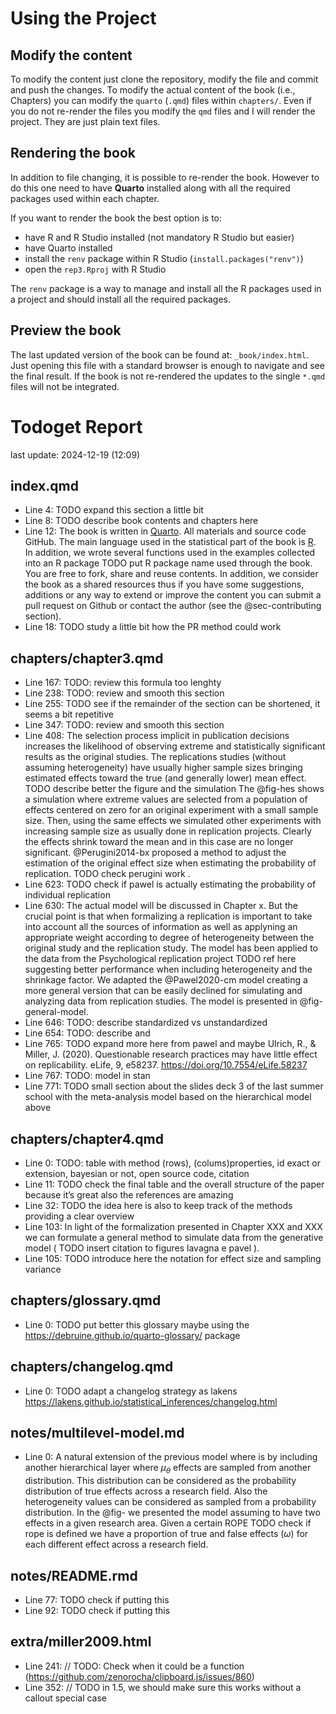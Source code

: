 
<!-- README.md is generated from README.Rmd. Please edit that file -->

# Using the Project

## Modify the content

To modify the content just clone the repository, modify the file and
commit and push the changes. To modify the actual content of the book
(i.e., Chapters) you can modify the `quarto` (`.qmd`) files within
`chapters/`. Even if you do not re-render the files you modify the `qmd`
files and I will render the project. They are just plain text files.

## Rendering the book

In addition to file changing, it is possible to re-render the book.
However to do this one need to have **Quarto** installed along with all
the required packages used within each chapter.

If you want to render the book the best option is to:

- have R and R Studio installed (not mandatory R Studio but easier)
- have Quarto installed
- install the `renv` package within R Studio
  (`install.packages("renv")`)
- open the `rep3.Rproj` with R Studio

The `renv` package is a way to manage and install all the R packages
used in a project and should install all the required packages.

## Preview the book

The last updated version of the book can be found at:
`_book/index.html`. Just opening this file with a standard browser is
enough to navigate and see the final result. If the book is not
re-rendered the updates to the single `*.qmd` files will not be
integrated.

# Todoget Report

last update: 2024-12-19 (12:09)

## index.qmd

- Line 4: TODO expand this section a little bit
- Line 8: TODO describe book contents and chapters here
- Line 12: The book is written in [Quarto](https://quarto.org/). All
  materials and source code GitHub. The main language used in the
  statistical part of the book is [R](https://www.r-project.org/). In
  addition, we wrote several functions used in the examples collected
  into an R package TODO put R package name used through the book. You
  are free to fork, share and reuse contents. In addition, we consider
  the book as a shared resources thus if you have some suggestions,
  additions or any way to extend or improve the content you can submit a
  pull request on Github or contact the author (see the
  @sec-contributing section).
- Line 18: TODO study a little bit how the PR method could work

## chapters/chapter3.qmd

- Line 167: TODO: review this formula too lenghty
- Line 238: TODO: review and smooth this section
- Line 255: TODO see if the remainder of the section can be shortened,
  it seems a bit repetitive
- Line 347: TODO: review and smooth this section
- Line 408: The selection process implicit in publication decisions
  increases the likelihood of observing extreme and statistically
  significant results as the original studies. The replications studies
  (without assuming heterogeneity) have usually higher sample sizes
  bringing estimated effects toward the true (and generally lower) mean
  effect. TODO describe better the figure and the simulation The
  @fig-hes shows a simulation where extreme values are selected from a
  population of effects centered on zero for an original experiment with
  a small sample size. Then, using the same effects we simulated other
  experiments with increasing sample size as usually done in replication
  projects. Clearly the effects shrink toward the mean and in this case
  are no longer significant. @Perugini2014-bx proposed a method to
  adjust the estimation of the original effect size when estimating the
  probability of replication. TODO check perugini work .
- Line 623: TODO check if pawel is actually estimating the probability
  of individual replication
- Line 630: The actual model will be discussed in Chapter x. But the
  crucial point is that when formalizing a replication is important to
  take into account all the sources of information as well as applyning
  an appropriate weight according to degree of heterogeneity between the
  original study and the replication study. The model has been applied
  to the data from the Psychological replication project TODO ref here
  suggesting better performance when including heterogeneity and the
  shrinkage factor. We adapted the @Pawel2020-cm model creating a more
  general version that can be easily declined for simulating and
  analyzing data from replication studies. The model is presented in
  @fig-general-model.
- Line 646: TODO: describe standardized vs unstandardized
- Line 654: TODO: describe and
- Line 765: TODO expand more here from pawel and maybe Ulrich, R., &
  Miller, J. (2020). Questionable research practices may have little
  effect on replicability. eLife, 9, e58237.
  <https://doi.org/10.7554/eLife.58237>
- Line 767: TODO: model in stan
- Line 771: TODO small section about the slides deck 3 of the last
  summer school with the meta-analysis model based on the hierarchical
  model above

## chapters/chapter4.qmd

- Line 0: TODO: table with method (rows), (colums)properties, id exact
  or extension, bayesian or not, open source code, citation
- Line 11: TODO check the final table and the overall structure of the
  paper because it’s great also the references are amazing
- Line 32: TODO the idea here is also to keep track of the methods
  providing a clear overview
- Line 103: In light of the formalization presented in Chapter XXX and
  XXX we can formulate a general method to simulate data from the
  generative model ( TODO insert citation to figures lavagna e pavel ).
- Line 105: TODO introduce here the notation for effect size and
  sampling variance

## chapters/glossary.qmd

- Line 0: TODO put better this glossary maybe using the
  <https://debruine.github.io/quarto-glossary/> package

## chapters/changelog.qmd

- Line 0: TODO adapt a changelog strategy as lakens
  <https://lakens.github.io/statistical_inferences/changelog.html>

## notes/multilevel-model.md

- Line 0: A natural extension of the previous model where is by
  including another hierarchical layer where $\mu_{\theta}$ effects are
  sampled from another distribution. This distribution can be considered
  as the probability distribution of true effects across a research
  field. Also the heterogeneity values can be considered as sampled from
  a probability distribution. In the @fig- we presented the model
  assuming to have two effects in a given research area. Given a certain
  ROPE TODO check if rope is defined we have a proportion of true and
  false effects ($\omega$) for each different effect across a research
  field.

## notes/README.rmd

- Line 77: TODO check if putting this
- Line 92: TODO check if putting this

## extra/miller2009.html

- Line 241: // TODO: Check when it could be a function
  (<https://github.com/zenorocha/clipboard.js/issues/860>)
- Line 352: // TODO in 1.5, we should make sure this works without a
  callout special case
